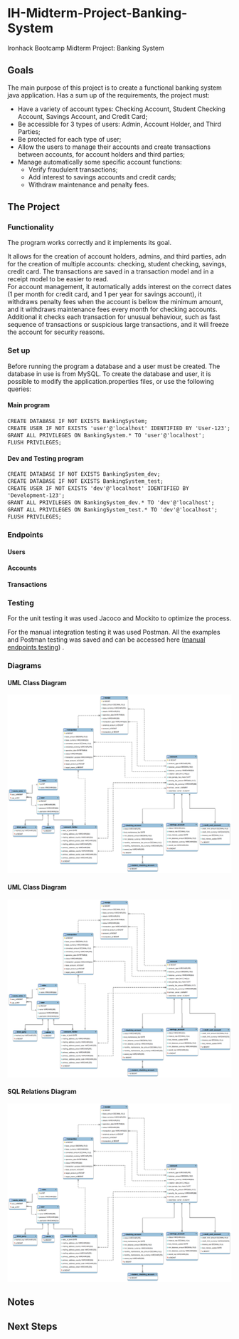 # IH-Midterm-Project-Banking-System

Ironhack Bootcamp Midterm Project: Banking System

## Goals

The main purpose of this project is to create a functional banking system java application. Has a sum up of the
requirements, the project must:

- Have a variety of account types: Checking Account, Student Checking Account, Savings Account, and Credit Card;
- Be accessible for 3 types of users: Admin, Account Holder, and Third Parties;
- Be protected for each type of user;
- Allow the users to manage their accounts and create transactions between accounts, for account holders and third
  parties;
- Manage automatically some specific account functions:
    - Verify fraudulent transactions;
    - Add interest to savings accounts and credit cards;
    - Withdraw maintenance and penalty fees.

## The Project

### Functionality

The program works correctly and it implements its goal.

It allows for the creation of account holders, admins, and third parties, adn for the creation of multiple accounts:
checking, student checking, savings, credit card. The transactions are saved in a transaction model and in a receipt
model to be easier to read.  
For account management, it automatically adds interest on the correct dates (1 per month for credit card, and 1 per year
for savings account), it withdraws penalty fees when the account is bellow the minimum amount, and it withdraws
maintenance fees every month for checking accounts. Additional it checks each transaction for unusual behaviour, such as
fast sequence of transactions or suspicious large transactions, and it will freeze the account for security reasons.

### Set up

Before running the program a database and a user must be created. The database in use is from MySQL. To create the
database and user, it is possible to modify the application.properties files, or use the following queries:

#### Main program

```
CREATE DATABASE IF NOT EXISTS BankingSystem;
CREATE USER IF NOT EXISTS 'user'@'localhost' IDENTIFIED BY 'User-123';
GRANT ALL PRIVILEGES ON BankingSystem.* TO 'user'@'localhost';
FLUSH PRIVILEGES;
```

#### Dev and Testing program

```
CREATE DATABASE IF NOT EXISTS BankingSystem_dev;
CREATE DATABASE IF NOT EXISTS BankingSystem_test;
CREATE USER IF NOT EXISTS 'dev'@'localhost' IDENTIFIED BY 'Development-123';
GRANT ALL PRIVILEGES ON BankingSystem_dev.* TO 'dev'@'localhost';
GRANT ALL PRIVILEGES ON BankingSystem_test.* TO 'dev'@'localhost';
FLUSH PRIVILEGES;
```

### Endpoints

#### Users

#### Accounts

#### Transactions

### Testing

For the unit testing it was used Jacoco and Mockito to optimize the process.

For the manual integration testing it was used Postman. All the examples and Postman testing was saved and can be
accessed here
([manual endpoints testing](extras/postman/%5BJoão%20Afonso%5D%20Midterm%20-%20Manual%20Testing.postman_collection.json))
.

### Diagrams

#### UML Class Diagram

![sql relations diagram](extras/diagrams/SQL_Model.png)

#### UML Class Diagram

![sql relations diagram](extras/diagrams/SQL_Model.png)

#### SQL Relations Diagram

![sql relations diagram](extras/diagrams/SQL_Model.png)

## Notes

## Next Steps




